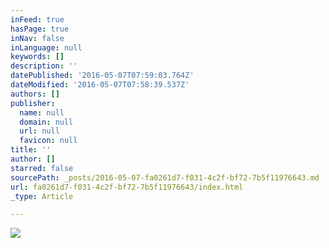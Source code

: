 ```yaml
---
inFeed: true
hasPage: true
inNav: false
inLanguage: null
keywords: []
description: ''
datePublished: '2016-05-07T07:59:03.764Z'
dateModified: '2016-05-07T07:58:39.537Z'
authors: []
publisher:
  name: null
  domain: null
  url: null
  favicon: null
title: ''
author: []
starred: false
sourcePath: _posts/2016-05-07-fa0261d7-f031-4c2f-bf72-7b5f11976643.md
url: fa0261d7-f031-4c2f-bf72-7b5f11976643/index.html
_type: Article

---
```

![](https://the-grid-user-content.s3-us-west-2.amazonaws.com/9a3c6a55-6122-4b8e-b947-19a4ef07cadf.jpg)